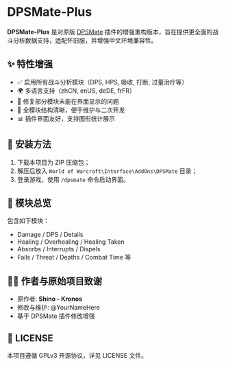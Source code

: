 # DPSMate-Plus

**DPSMate-Plus** 是对原版 [DPSMate](https://legacy-wow.com/addons/dpsmate/) 插件的增强重构版本，旨在提供更全面的战斗分析数据支持，适配怀旧服，并增强中文环境兼容性。

## ✨ 特性增强

- ✅ 启用所有战斗分析模块（DPS, HPS, 吸收, 打断, 过量治疗等）
- 🌍 多语言支持（zhCN, enUS, deDE, frFR）
- 🧩 修复部分模块未能在界面显示的问题
- 🧠 全模块结构清晰，便于维护与二次开发
- 📊 插件界面友好，支持图形统计展示

## 📂 安装方法

1. 下载本项目为 ZIP 压缩包；
2. 解压后放入 `World of Warcraft\Interface\AddOns\DPSMate` 目录；
3. 登录游戏，使用 `/dpsmate` 命令启动界面。

## 🧱 模块总览

包含如下模块：
- Damage / DPS / Details
- Healing / Overhealing / Healing Taken
- Absorbs / Interrupts / Dispels
- Fails / Threat / Deaths / Combat Time 等

## 🧑‍💻 作者与原始项目致谢

- 原作者: **Shino <Synced> - Kronos**
- 修改与维护: @YourNameHere
- 基于 DPSMate 插件修改增强

## 📜 LICENSE

本项目遵循 GPLv3 开源协议，详见 LICENSE 文件。

